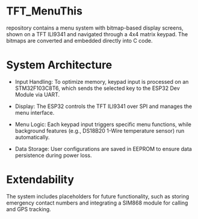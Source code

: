 # TFT_MenuThis 
repository contains a menu system with bitmap-based display screens, shown on a TFT ILI9341 and navigated through a 4x4 matrix keypad. The bitmaps are converted and embedded directly into C code.

# System Architecture

- Input Handling: To optimize memory, keypad input is processed on an STM32F103C8T6, which sends the selected key to the ESP32 Dev Module via UART.

- Display: The ESP32 controls the TFT ILI9341 over SPI and manages the menu interface.

- Menu Logic: Each keypad input triggers specific menu functions, while background features (e.g., DS18B20 1-Wire temperature sensor) run automatically.

- Data Storage: User configurations are saved in EEPROM to ensure data persistence during power loss.

# Extendability
The system includes placeholders for future functionality, such as storing emergency contact numbers and integrating a SIM868 module for calling and GPS tracking.
